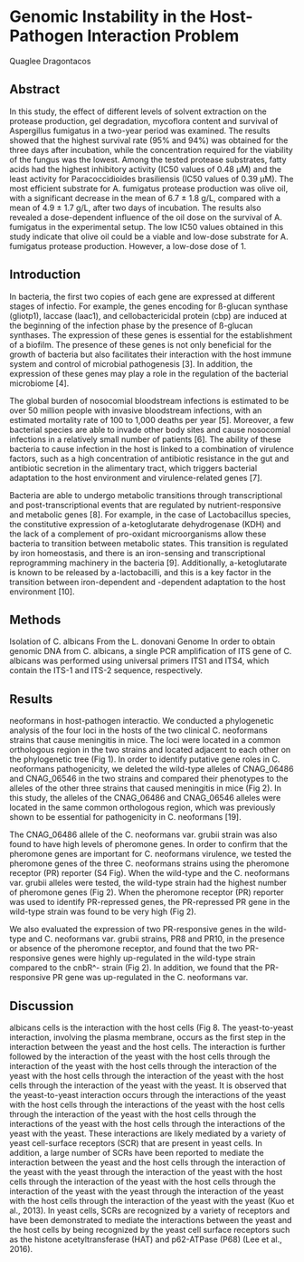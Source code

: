# Genomic Instability in the Host-Pathogen Interaction Problem
Quaglee Dragontacos


## Abstract
In this study, the effect of different levels of solvent extraction on the protease production, gel degradation, mycoflora content and survival of Aspergillus fumigatus in a two-year period was examined. The results showed that the highest survival rate (95% and 94%) was obtained for the three days after incubation, while the concentration required for the viability of the fungus was the lowest. Among the tested protease substrates, fatty acids had the highest inhibitory activity (IC50 values of 0.48 µM) and the least activity for Paracoccidioides brasiliensis (IC50 values of 0.39 µM). The most efficient substrate for A. fumigatus protease production was olive oil, with a significant decrease in the mean of 6.7 ± 1.8 g/L, compared with a mean of 4.9 ± 1.7 g/L, after two days of incubation. The results also revealed a dose-dependent influence of the oil dose on the survival of A. fumigatus in the experimental setup. The low IC50 values obtained in this study indicate that olive oil could be a viable and low-dose substrate for A. fumigatus protease production. However, a low-dose dose of 1.


## Introduction
In bacteria, the first two copies of each gene are expressed at different stages of infectio. For example, the genes encoding for ß-glucan synthase (gliotp1), laccase (laac1), and cellobactericidal protein (cbp) are induced at the beginning of the infection phase by the presence of ß-glucan synthases. The expression of these genes is essential for the establishment of a biofilm. The presence of these genes is not only beneficial for the growth of bacteria but also facilitates their interaction with the host immune system and control of microbial pathogenesis [3]. In addition, the expression of these genes may play a role in the regulation of the bacterial microbiome [4].

The global burden of nosocomial bloodstream infections is estimated to be over 50 million people with invasive bloodstream infections, with an estimated mortality rate of 100 to 1,000 deaths per year [5]. Moreover, a few bacterial species are able to invade other body sites and cause nosocomial infections in a relatively small number of patients [6]. The ability of these bacteria to cause infection in the host is linked to a combination of virulence factors, such as a high concentration of antibiotic resistance in the gut and antibiotic secretion in the alimentary tract, which triggers bacterial adaptation to the host environment and virulence-related genes [7].

Bacteria are able to undergo metabolic transitions through transcriptional and post-transcriptional events that are regulated by nutrient-responsive and metabolic genes [8]. For example, in the case of Lactobacillus species, the constitutive expression of a-ketoglutarate dehydrogenase (KDH) and the lack of a complement of pro-oxidant microorganisms allow these bacteria to transition between metabolic states. This transition is regulated by iron homeostasis, and there is an iron-sensing and transcriptional reprogramming machinery in the bacteria [9]. Additionally, a-ketoglutarate is known to be released by a-lactobacilli, and this is a key factor in the transition between iron-dependent and -dependent adaptation to the host environment [10].


## Methods
Isolation of C. albicans From the L. donovani Genome
In order to obtain genomic DNA from C. albicans, a single PCR amplification of ITS gene of C. albicans was performed using universal primers ITS1 and ITS4, which contain the ITS-1 and ITS-2 sequence, respectively.


## Results
neoformans in host-pathogen interactio. We conducted a phylogenetic analysis of the four loci in the hosts of the two clinical C. neoformans strains that cause meningitis in mice. The loci were located in a common orthologous region in the two strains and located adjacent to each other on the phylogenetic tree (Fig 1). In order to identify putative gene roles in C. neoformans pathogenicity, we deleted the wild-type alleles of CNAG_06486 and CNAG_06546 in the two strains and compared their phenotypes to the alleles of the other three strains that caused meningitis in mice (Fig 2). In this study, the alleles of the CNAG_06486 and CNAG_06546 alleles were located in the same common orthologous region, which was previously shown to be essential for pathogenicity in C. neoformans [19].

The CNAG_06486 allele of the C. neoformans var. grubii strain was also found to have high levels of pheromone genes. In order to confirm that the pheromone genes are important for C. neoformans virulence, we tested the pheromone genes of the three C. neoformans strains using the pheromone receptor (PR) reporter (S4 Fig). When the wild-type and the C. neoformans var. grubii alleles were tested, the wild-type strain had the highest number of pheromone genes (Fig 2). When the pheromone receptor (PR) reporter was used to identify PR-repressed genes, the PR-repressed PR gene in the wild-type strain was found to be very high (Fig 2).

We also evaluated the expression of two PR-responsive genes in the wild-type and C. neoformans var. grubii strains, PR8 and PR10, in the presence or absence of the pheromone receptor, and found that the two PR-responsive genes were highly up-regulated in the wild-type strain compared to the cnbR^- strain (Fig 2). In addition, we found that the PR-responsive PR gene was up-regulated in the C. neoformans var.


## Discussion
albicans cells is the interaction with the host cells (Fig 8. The yeast-to-yeast interaction, involving the plasma membrane, occurs as the first step in the interaction between the yeast and the host cells. The interaction is further followed by the interaction of the yeast with the host cells through the interaction of the yeast with the host cells through the interaction of the yeast with the host cells through the interaction of the yeast with the host cells through the interaction of the yeast with the yeast. It is observed that the yeast-to-yeast interaction occurs through the interactions of the yeast with the host cells through the interactions of the yeast with the host cells through the interaction of the yeast with the host cells through the interactions of the yeast with the host cells through the interactions of the yeast with the yeast. These interactions are likely mediated by a variety of yeast cell-surface receptors (SCR) that are present in yeast cells. In addition, a large number of SCRs have been reported to mediate the interaction between the yeast and the host cells through the interaction of the yeast with the yeast through the interaction of the yeast with the host cells through the interaction of the yeast with the host cells through the interaction of the yeast with the yeast through the interaction of the yeast with the host cells through the interaction of the yeast with the yeast (Kuo et al., 2013). In yeast cells, SCRs are recognized by a variety of receptors and have been demonstrated to mediate the interactions between the yeast and the host cells by being recognized by the yeast cell surface receptors such as the histone acetyltransferase (HAT) and p62-ATPase (P68) (Lee et al., 2016).
